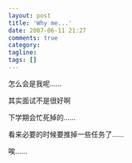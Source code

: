 ```yaml
---
layout: post
title: 'Why me...'
date: 2007-06-11 21:27
comments: true
category:
tagline:
tags: []
---
```


怎么会是我呢……

其实面试不是很好啊

下学期会忙死掉的……

看来必要的时候要推掉一些任务了……

唉……
